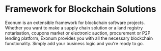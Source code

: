 # Framework for Blockchain Solutions

Exonum is an extensible framework for blockchain software projects.
Whether you want to make a supply chain solution or a land registry notarisation,
coupons market or electronic auction, procurement or P2P lending platform,
Exonum provides you with all the necessary blockchain functionality.
Simply add your business logic and you're ready to go.
